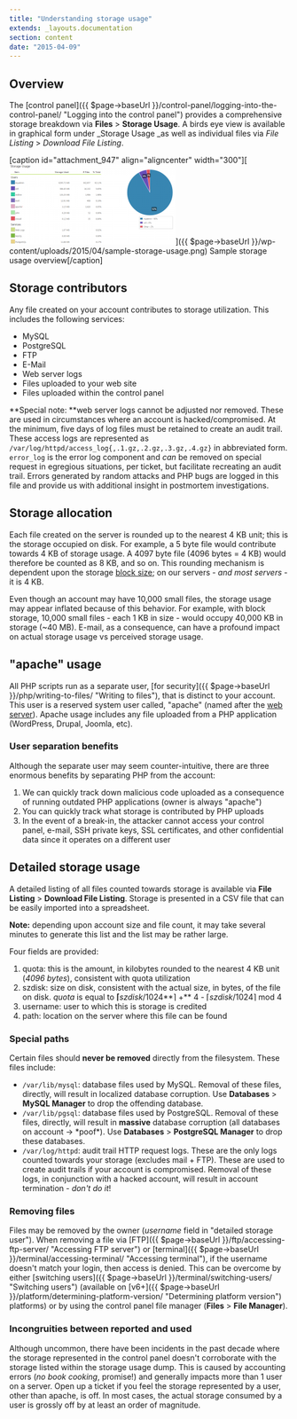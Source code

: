 ```yaml
---
title: "Understanding storage usage"
extends: _layouts.documentation
section: content
date: "2015-04-09"
---
```


## Overview

The [control panel]({{ $page->baseUrl }}/control-panel/logging-into-the-control-panel/ "Logging into the control panel") provides a comprehensive storage breakdown via **Files** > **Storage Usage**. A birds eye view is available in graphical form under _Storage Usage _as well as individual files via _File Listing_ > _Download File Listing_.

\[caption id="attachment\_947" align="aligncenter" width="300"\][![Sample storage usage overview](images/sample-storage-usage-300x144.png)]({{ $page->baseUrl }}/wp-content/uploads/2015/04/sample-storage-usage.png) Sample storage usage overview\[/caption\]

## Storage contributors

Any file created on your account contributes to storage utilization. This includes the following services:

- MySQL
- PostgreSQL
- FTP
- E-Mail
- Web server logs
- Files uploaded to your web site
- Files uploaded within the control panel

**Special note: **web server logs cannot be adjusted nor removed. These are used in circumstances where an account is hacked/compromised. At the minimum, five days of log files must be retained to create an audit trail. These access logs are represented as `/var/log/httpd/access_log{,.1.gz,.2.gz,.3.gz,.4.gz}` in abbreviated form. `error_log` is the error log component and _can_ be removed on special request in egregious situations, per ticket, but facilitate recreating an audit trail. Errors generated by random attacks and PHP bugs are logged in this file and provide us with additional insight in postmortem investigations.

## Storage allocation

Each file created on the server is rounded up to the nearest 4 KB unit; this is the storage occupied on disk. For example, a 5 byte file would contribute towards 4 KB of storage usage. A 4097 byte file (4096 bytes = 4 KB) would therefore be counted as 8 KB, and so on. This rounding mechanism is dependent upon the storage [block size](http://en.wikipedia.org/wiki/Block_%28data_storage%29); on our servers - _and most servers_ - it is 4 KB.

Even though an account may have 10,000 small files, the storage usage may appear inflated because of this behavior. For example, with block storage, 10,000 small files - each 1 KB in size - would occupy 40,000 KB in storage (~40 MB). E-mail, as a consequence, can have a profound impact on actual storage usage vs perceived storage usage.

## "apache" usage

All PHP scripts run as a separate user, [for security]({{ $page->baseUrl }}/php/writing-to-files/ "Writing to files"), that is distinct to your account. This user is a reserved system user called, "apache" (named after the [web server](http://httpd.apache.org/)). Apache usage includes any file uploaded from a PHP application (WordPress, Drupal, Joomla, etc).

### User separation benefits

Although the separate user may seem counter-intuitive, there are three enormous benefits by separating PHP from the account:

1. We can quickly track down malicious code uploaded as a consequence of running outdated PHP applications (owner is always "apache")
2. You can quickly track what storage is contributed by PHP uploads
3. In the event of a break-in, the attacker cannot access your control panel, e-mail, SSH private keys, SSL certificates, and other confidential data since it operates on a different user

## Detailed storage usage

A detailed listing of all files counted towards storage is available via **File Listing** > **Download File Listing**. Storage is presented in a CSV file that can be easily imported into a spreadsheet.

**Note:** depending upon account size and file count, it may take several minutes to generate this list and the list may be rather large. 

Four fields are provided:

1. quota: this is the amount, in kilobytes rounded to the nearest 4 KB unit (_4096 bytes_), consistent with quota utilization
2. szdisk: size on disk, consistent with the actual size, in bytes, of the file on disk. _quota_ is equal to **⌈**_szdisk_/1024**⌉ +** 4 - ⌈_szdisk_/1024⌉ mod 4
3. username: user to which this is storage is credited
4. path: location on the server where this file can be found

### Special paths

Certain files should **never be removed** directly from the filesystem. These files include:

- `/var/lib/mysql`: database files used by MySQL. Removal of these files, directly, will result in localized database corruption. Use **Databases** > **MySQL Manager** to drop the offending database.
- `/var/lib/pgsql`: database files used by PostgreSQL. Removal of these files, directly, will result in **massive** database corruption (all databases on account -> \*poof\*). Use **Databases** > **PostgreSQL Manager** to drop these databases.
- `/var/log/httpd`: audit trail HTTP request logs. These are the only logs counted towards your storage (excludes mail + FTP). These are used to create audit trails if your account is compromised. Removal of these logs, in conjunction with a hacked account, will result in account termination - _don't do it_!

### Removing files

Files may be removed by the owner (_username_ field in "detailed storage user"). When removing a file via [FTP]({{ $page->baseUrl }}/ftp/accessing-ftp-server/ "Accessing FTP server") or [terminal]({{ $page->baseUrl }}/terminal/accessing-terminal/ "Accessing terminal"), if the username doesn't match your login, then access is denied. This can be overcome by either [switching users]({{ $page->baseUrl }}/terminal/switching-users/ "Switching users") (available on [v6+]({{ $page->baseUrl }}/platform/determining-platform-version/ "Determining platform version") platforms) or by using the control panel file manager (**Files** > **File Manager**).

### Incongruities between reported and used

Although uncommon, there have been incidents in the past decade where the storage represented in the control panel doesn't corroborate with the storage listed within the storage usage dump. This is caused by accounting errors (_no book cooking_, promise!) and generally impacts more than 1 user on a server. Open up a ticket if you feel the storage represented by a user, other than apache, is off. In most cases, the actual storage consumed by a user is grossly off by at least an order of magnitude.
